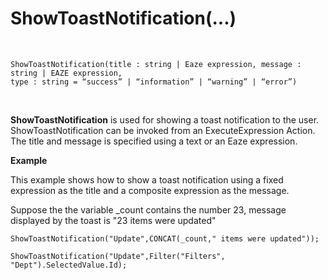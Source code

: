 # ShowToastNotification(...)

<br/>

```
ShowToastNotification(title : string | Eaze expression, message : string | EAZE expression, 
type : string = “success” | “information” | “warning” | “error”)
```
<br/>

**ShowToastNotification** is used for showing a toast notification to the user. ShowToastNotification can be invoked from an ExecuteExpression Action. The title and message is specified using a text or an Eaze expression. 
<br/>

**Example**

This example shows how to show a toast notification using a fixed expression as the title and a composite expression as the message.

Suppose the the variable _count contains the number 23, message displayed by the toast is "23 items were updated"

```
ShowToastNotification("Update",CONCAT(_count," items were updated"));
```

```
ShowToastNotification("Update",Filter("Filters", "Dept").SelectedValue.Id);
```